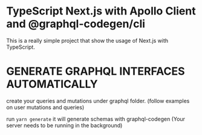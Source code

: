 # TypeScript Next.js with Apollo Client and @graphql-codegen/cli

This is a really simple project that show the usage of Next.js with TypeScript.

# GENERATE GRAPHQL INTERFACES AUTOMATICALLY

create your queries and mutations under graphql folder. (follow examples on user mutations and queries)

run `yarn generate` it will generate schemas with graphql-codegen (Your server needs to be running in the background)
